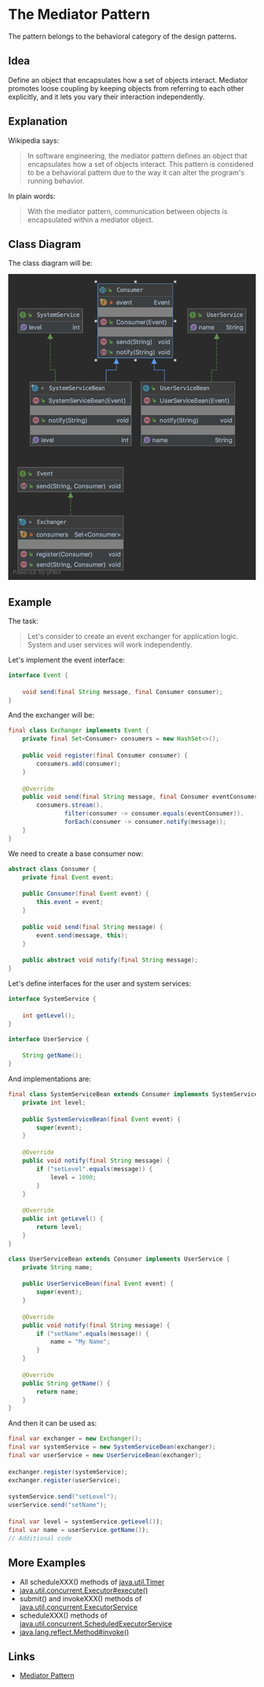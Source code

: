 # The Mediator Pattern

The pattern belongs to the behavioral category of the design patterns.

## Idea 

Define an object that encapsulates how a set of objects interact. Mediator promotes loose coupling by keeping objects 
from referring to each other explicitly, and it lets you vary their interaction independently.

## Explanation

Wikipedia says:

> In software engineering, the mediator pattern defines an object that encapsulates how a set of objects interact. 
This pattern is considered to be a behavioral pattern due to the way it can alter the program's running behavior.

In plain words:

> With the mediator pattern, communication between objects is encapsulated within a mediator object.

## Class Diagram

The class diagram will be:

![alt text](../etc/mediator.png "Mediator class diagram")

## Example

The task:

> Let's consider to create an event exchanger for application logic. System and user services will work independently.  

Let's implement the event interface:

```java
interface Event {
    
    void send(final String message, final Consumer consumer);
}
```

And the exchanger will be:

```java
final class Exchanger implements Event {
    private final Set<Consumer> consumers = new HashSet<>();

    public void register(final Consumer consumer) {
        consumers.add(consumer);
    }

    @Override
    public void send(final String message, final Consumer eventConsumer) {
        consumers.stream().
                filter(consumer -> consumer.equals(eventConsumer)).
                forEach(consumer -> consumer.notify(message));
    }
}
```

We need to create a base consumer now:

```java
abstract class Consumer {
    private final Event event;

    public Consumer(final Event event) {
        this.event = event;
    }

    public void send(final String message) {
        event.send(message, this);
    }

    public abstract void notify(final String message);
}
```

Let's define interfaces for the user and system services:

```java
interface SystemService {

    int getLevel();
}
```

```java
interface UserService {

    String getName();
}
```

And implementations are:

```java
final class SystemServiceBean extends Consumer implements SystemService {
    private int level;

    public SystemServiceBean(final Event event) {
        super(event);
    }

    @Override
    public void notify(final String message) {
        if ("setLevel".equals(message)) {
            level = 1000;
        }
    }

    @Override
    public int getLevel() {
        return level;
    }
}
```

```java
class UserServiceBean extends Consumer implements UserService {
    private String name;

    public UserServiceBean(final Event event) {
        super(event);
    }

    @Override
    public void notify(final String message) {
        if ("setName".equals(message)) {
            name = "My Name";
        }
    }

    @Override
    public String getName() {
        return name;
    }
}
```

And then it can be used as:

```java
final var exchanger = new Exchanger();
final var systemService = new SystemServiceBean(exchanger);
final var userService = new UserServiceBean(exchanger);

exchanger.register(systemService);
exchanger.register(userService);

systemService.send("setLevel");
userService.send("setName");

final var level = systemService.getLevel());
final var name = userService.getName());
// Additional code
```

## More Examples

* All scheduleXXX() methods of [java.util.Timer](https://docs.oracle.com/en/java/javase/11/docs/api/java.base/java/util/Timer.html)
* [java.util.concurrent.Executor#execute()](https://docs.oracle.com/en/java/javase/11/docs/api/java.base/java/util/concurrent/Executor.html#)
* submit() and invokeXXX() methods of [java.util.concurrent.ExecutorService](https://docs.oracle.com/en/java/javase/11/docs/api/java.base/java/util/concurrent/ExecutorService.html#)
* scheduleXXX() methods of [java.util.concurrent.ScheduledExecutorService](https://docs.oracle.com/en/java/javase/11/docs/api/java.base/java/util/concurrent/ScheduledExecutorService.html#schedule(java.util.concurrent.Callable,long,java.util.concurrent.TimeUnit))
* [java.lang.reflect.Method#invoke()](https://docs.oracle.com/en/java/javase/11/docs/api/java.base/java/lang/reflect/Method.html#invoke(java.lang.Object,java.lang.Object...))

## Links

* [Mediator Pattern](https://en.wikipedia.org/wiki/Mediator_pattern)